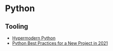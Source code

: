 
# Python

## Tooling

* [Hypermodern Python](https://cjolowicz.github.io/posts/hypermodern-python-01-setup/)
* [Python Best Practices for a New Project in 2021](https://mitelman.engineering/blog/python-best-practice/automating-python-best-practices-for-a-new-project/)

